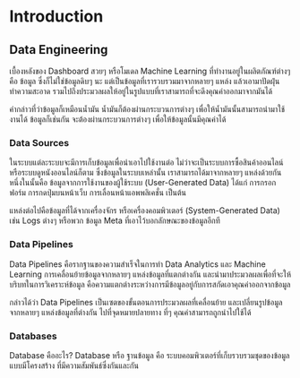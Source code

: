 # Introduction

## Data Engineering

เบื้องหลังของ Dashboard สวยๆ หรือโมเดล Machine Learning ที่ทำงานอยู่ในผลิตภัณฑ์ต่างๆ คือ ข้อมูล
ซึ่งก็ไม่ใช่ข้อมูลดิบๆ นะ แต่เป็นข้อมูลที่เรารวบรวมมาจากหลายๆ แหล่ง แล้วเอามาปัดฝุ่น ทำความสะอาด 
รวมไปถึงประมวลผลให้อยู่ในรูปแบบที่เราสามารถที่จะดึงคุณค่าออกมาจากมันได้

คำกล่าวที่ว่าข้อมูลก็เหมือนน้ำมัน น้ำมันก็ต้องผ่านกระบวนการต่างๆ เพื่อให้น้ำมันนั้นสามารถนำมาใช้งานได้
ข้อมูลก็เช่นกัน จะต้องผ่านกระบวนการต่างๆ เพื่อให้ข้อมูลนั้นมีคุณค่าได้

### Data Sources

ในระบบแต่ละระบบจะมีการเก็บข้อมูลเพื่อนำเอาไปใช้งานต่อ ไม่ว่าจะเป็นระบบการซื้อสินค้าออนไลน์
หรือระบบดูหนังออนไลน์ก็ตาม ซึ่งข้อมูลในระบบเหล่านั้น เราสามารถได้มาจากหลายๆ แหล่งด้วยกัน
หนึ่งในนั้นคือ ข้อมูลจากการใช้งานของผู้ใช้ระบบ (User-Generated Data) ได้แก่ การกรอกฟอร์ม
การกดปุ่มบนหน้าเว็บ การเลื่อนหน้าแอพพลิเคชั่น เป็นต้น

แหล่งต่อไปคือข้อมูลที่ได้จากเครื่องจักร หรือเครื่องคอมพิวเตอร์ (System-Generated Data) เช่น Logs
ต่างๆ หรือพวก ข้อมูล Meta ที่เอาไว้บอกลักษณะของข้อมูลอีกที

### Data Pipelines

Data Pipelines คือรากฐานของความสำเร็จในการทำ Data Analytics และ Machine Learning
การเคลื่อนย้ายข้อมูลจากหลายๆ แหล่งข้อมูลที่แตกต่างกัน และนำมาประมวลผลเพื่อที่จะให้บริบทในการวิเคราะห์ข้อมูล
คือความแตกต่างระหว่างการมีข้อมูลอยู่กับการสกัดเอาคุณค่าออกจากข้อมูล

กล่าวได้ว่า Data Pipelines เป็นเซตของขั้นตอนการประมวลผลที่เคลื่อนย้าย และเปลี่ยนรูปข้อมูลจากหลายๆ
แหล่งข้อมูลที่ต่างกัน ไปที่จุดหมายปลายทาง ที่ๆ คุณค่าสามารถถูกนำไปใช้ได้

### Databases

Database คืออะไร? Database หรือ ฐานข้อมูล คือ ระบบคอมพิวเตอร์ที่เก็บรวบรวมชุดของข้อมูลแบบมีโครงสร้าง
ที่มีความสัมพันธ์ซึ่งกันและกัน
